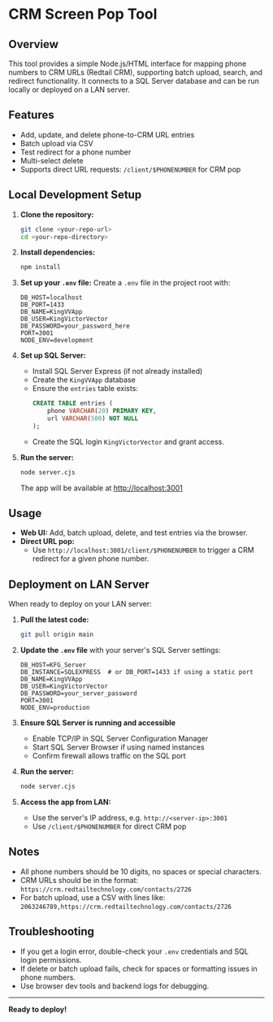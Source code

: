 # CRM Screen Pop Tool

## Overview
This tool provides a simple Node.js/HTML interface for mapping phone numbers to CRM URLs (Redtail CRM), supporting batch upload, search, and redirect functionality. It connects to a SQL Server database and can be run locally or deployed on a LAN server.

## Features
- Add, update, and delete phone-to-CRM URL entries
- Batch upload via CSV
- Test redirect for a phone number
- Multi-select delete
- Supports direct URL requests: `/client/$PHONENUMBER` for CRM pop

## Local Development Setup

1. **Clone the repository:**
   ```sh
   git clone <your-repo-url>
   cd <your-repo-directory>
   ```

2. **Install dependencies:**
   ```sh
   npm install
   ```

3. **Set up your `.env` file:**
   Create a `.env` file in the project root with:
   ```env
   DB_HOST=localhost
   DB_PORT=1433
   DB_NAME=KingVVApp
   DB_USER=KingVictorVector
   DB_PASSWORD=your_password_here
   PORT=3001
   NODE_ENV=development
   ```

4. **Set up SQL Server:**
   - Install SQL Server Express (if not already installed)
   - Create the `KingVVApp` database
   - Ensure the `entries` table exists:
     ```sql
     CREATE TABLE entries (
         phone VARCHAR(20) PRIMARY KEY,
         url VARCHAR(500) NOT NULL
     );
     ```
   - Create the SQL login `KingVictorVector` and grant access.

5. **Run the server:**
   ```sh
   node server.cjs
   ```
   The app will be available at [http://localhost:3001](http://localhost:3001)

## Usage
- **Web UI:** Add, batch upload, delete, and test entries via the browser.
- **Direct URL pop:**
  - Use `http://localhost:3001/client/$PHONENUMBER` to trigger a CRM redirect for a given phone number.

## Deployment on LAN Server

When ready to deploy on your LAN server:

1. **Pull the latest code:**
   ```sh
   git pull origin main
   ```
2. **Update the `.env` file** with your server's SQL Server settings:
   ```env
   DB_HOST=KFG_Server
   DB_INSTANCE=SQLEXPRESS  # or DB_PORT=1433 if using a static port
   DB_NAME=KingVVApp
   DB_USER=KingVictorVector
   DB_PASSWORD=your_server_password
   PORT=3001
   NODE_ENV=production
   ```
3. **Ensure SQL Server is running and accessible**
   - Enable TCP/IP in SQL Server Configuration Manager
   - Start SQL Server Browser if using named instances
   - Confirm firewall allows traffic on the SQL port

4. **Run the server:**
   ```sh
   node server.cjs
   ```

5. **Access the app from LAN:**
   - Use the server's IP address, e.g. `http://<server-ip>:3001`
   - Use `/client/$PHONENUMBER` for direct CRM pop

## Notes
- All phone numbers should be 10 digits, no spaces or special characters.
- CRM URLs should be in the format: `https://crm.redtailtechnology.com/contacts/2726`
- For batch upload, use a CSV with lines like: `2063246789,https://crm.redtailtechnology.com/contacts/2726`

## Troubleshooting
- If you get a login error, double-check your `.env` credentials and SQL login permissions.
- If delete or batch upload fails, check for spaces or formatting issues in phone numbers.
- Use browser dev tools and backend logs for debugging.

---

**Ready to deploy!** 